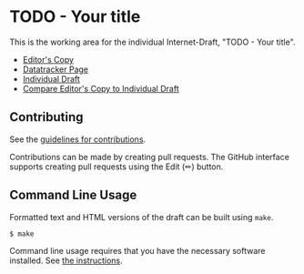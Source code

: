 # TODO - Your title

This is the working area for the individual Internet-Draft, "TODO - Your title".

* [Editor's Copy](https://boucadair.github.io/draft-boucadair-mynext-id/#go.draft-boucadair-mynext-id.html)
* [Datatracker Page](https://datatracker.ietf.org/doc/draft-boucadair-mynext-id)
* [Individual Draft](https://datatracker.ietf.org/doc/html/draft-boucadair-mynext-id)
* [Compare Editor's Copy to Individual Draft](https://boucadair.github.io/draft-boucadair-mynext-id/#go.draft-boucadair-mynext-id.diff)


## Contributing

See the
[guidelines for contributions](https://github.com/boucadair/draft-boucadair-mynext-id/blob/main/CONTRIBUTING.md).

Contributions can be made by creating pull requests.
The GitHub interface supports creating pull requests using the Edit (✏) button.


## Command Line Usage

Formatted text and HTML versions of the draft can be built using `make`.

```sh
$ make
```

Command line usage requires that you have the necessary software installed.  See
[the instructions](https://github.com/martinthomson/i-d-template/blob/main/doc/SETUP.md).

